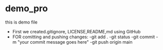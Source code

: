 # demo_pro
this is demo file

-   First we created.gitignore, LICENSE,README,md using GitHub
- FOR comitting and pushing changes:
   -git add .
   -git status
   -git commit -m "your commit message goes here"
   -git push origin main